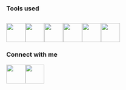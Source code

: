 
### Tools used
<img src="https://user-images.githubusercontent.com/102816823/162646459-95822ae8-9470-4252-9210-cdeddde518af.png" height="50" ><img src="https://user-images.githubusercontent.com/102816823/162646493-cb05f65d-1ef0-4e20-bcb6-596cbae6a018.png" height="50" ><img src="https://user-images.githubusercontent.com/102816823/162646513-3c78e120-f46a-42ec-af01-c47b2b25618a.png"  height="50"><img src="https://user-images.githubusercontent.com/102816823/162646545-32191a7e-5e37-4577-b968-b3af1d80a714.png"  height="50"><img src="https://user-images.githubusercontent.com/102816823/162646553-171a96d8-8f12-44c7-9667-28778aecc0b4.png"  height="50"><img src="https://user-images.githubusercontent.com/102816823/162646570-3449f59c-deb1-4bce-968d-9aa27fe56682.png"  height="50">
---
### Connect with me
[<img src="https://user-images.githubusercontent.com/102816823/162651371-c4f23dfe-e1c7-4ddd-bfe4-523aa92abadd.png" height="50">](https://www.linkedin.com/in/samson-chidobvu-a12446234/)[<img src="https://user-images.githubusercontent.com/102816823/162651380-bc895b98-a23a-4eea-b6d1-210d6ed89d40.png" height="50">](https://github.com/schidobvu)
